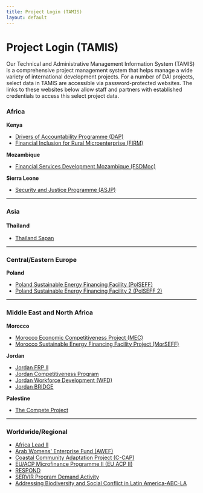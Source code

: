 ```yaml
---
title: Project Login (TAMIS)
layout: default
---
```


# Project Login (TAMIS)

Our Technical and Administrative Management Information System (TAMIS) is a comprehensive project management system that helps manage a wide variety of international development projects. For a number of DAI projects, select data in TAMIS are accessible via password-protected websites. The links to these websites below allow staff and partners with established credentials to access this select project data.

<div class="project-login">
	<h3>
		Africa</h3>
	<div class="region">
		<p><strong>Kenya</strong></p>
		<ul class="tamisLinks"><li>
				<a href="https://apps1.dai.com/projects/kenya/KenyaDAP.nsf?OpenDatabase&amp;LOGIN=1">Drivers of Accountability Programme (DAP)</a></li>
			<li>
				<a href="https://aberdare.dai.com/DAI/Kenya_FIRM.nsf?OpenDatabase&amp;LOGIN=1">Financial Inclusion for Rural Microenterprise (FIRM)</a></li>
		</ul><p><strong>Mozambique</strong></p>
		<ul class="tamisLinks"><li>
				<a href="https://kampfumo.dai.com/Projects/Mozambique/FSD/FSDMoz_TAMIS.nsf?OpenDatabase&amp;LOGIN=1">Financial Services Development Mozambique (FSDMoc)</a></li>
		</ul><p><strong>Sierra Leone</strong></p>
		<ul class="tamisLinks"><li>
				<a href="https://freetown.dai.com/DAI/SierraLeoneASJP_TAMIS.nsf?OpenDatabase&amp;LOGIN=1">Security and Justice Programme (ASJP)</a></li>
		</ul><hr style="border-bottom: 1px solid #CFD0D0; border-top:none;"></div>
	<h3>
		Asia</h3>
	<div class="region">
		<p><strong style="font-family: 'Proxima Nova Regular', 'Helvetica Neue', Arial, Helvetica, sans-serif; font-size: 15px; font-style: normal;">Thailand</strong></p>
		<ul class="tamisLinks"><li>
				<a href="https://lumpini.dai.com/DAI/ThaiCER.nsf">Thailand Sapan</a></li>
		</ul><hr style="border-bottom: 1px solid #CFD0D0; border-top:none;"></div>
	<h3>
		Central/Eastern Europe</h3>
	<div class="region">
		<p><strong>Poland</strong></p>
		<ul class="tamisLinks"><li>
				<a href="https://warsaw.dai.com/dai/PolandEBRD.nsf?OpenDatabase&amp;LOGIN=1">Poland Sustainable Energy Financing Facility (PolSEFF)</a></li>
			<li>
				<a href="https://warsaw.dai.com/DAI/PolandSEFF2.nsf/
">Poland Sustainable Energy Financing Facility 2 (PolSEFF 2)</a></li>
		</ul><hr style="border-bottom: 1px solid #CFD0D0; border-top:none;"></div>
	<h3>
		Middle East and North Africa</h3>
	<div class="region">
		<p><strong>Morocco</strong></p>
		<ul class="tamisLinks"><li>
				<a href="https://apps1.dai.com/Projects/Morocco/MEC_TAMIS.nsf?OpenDatabase&amp;LOGIN=1">Morocco Economic Competitiveness Project (MEC)</a></li>
			<li>
				<a href="https://apps1.dai.com/projects/morocco/MorSEFF.nsf/">Morocco Sustainable Energy Financing Facility Project (MorSEFF)</a></li>
		</ul><p><strong>Jordan</strong></p>
		<ul class="tamisLinks"><li>
				<a href="https://petra.dai.com/DAI/JordanFRP_TAMIS.nsf">Jordan FRP II</a></li>
			<li>
				<a href="https://naour.dai.com/dai/JordanComp_TAMIS.nsf/">Jordan Competitiveness Program</a></li>
			<li>
				<a href="https://apps1.dai.com/projects/Jordan/JWFD/JWFD_TAMIS.nsf">Jordan Workforce Development (WFD)</a></li>
			<li>
				<a href="https://petra.dai.com/Projects/Jordan/BRIDGE/JordanBRIDGE_TAMIS.nsf">Jordan BRIDGE</a></li>
		</ul><p><strong>Palestine</strong></p>
		<ul class="tamisLinks"><li>
				<a href="https://ramallah.dai.com/dai/palestinecompetitivenesstamis.nsf">The Compete Project</a></li>
		</ul><hr style="border-bottom: 1px solid #CFD0D0; border-top:none;"></div>
	<h3>
		Worldwide/Regional</h3>
	<div class="region">
		<ul class="tamisLinks"><li>
				<a href="https://apps1.dai.com/Projects/Africa/AfricaLeadII_TAMIS.nsf">Africa Lead II</a></li>
			<li>
				<a href="http://apps1.dai.com/projects/Egypt/AWEF/AWEFTAMIS_New.nsf">Arab Womens' Enterprise Fund (AWEF)</a></li>
			<li>
				<a href="https://suva.dai.com/dai/ccap_TAMIS.nsf">Coastal Community Adaptation Project (C-CAP)</a></li>
			<li>
				<a href="https://apps1.dai.com/Projects/Europe/EUACPTAMIS.nsf?OpenDatabase&amp;LOGIN=1">EU/ACP Microfinance Programme II (EU ACP II)</a></li>
			<li>
				<a href="https://apps1.dai.com/Projects/WorldWide/RESPOND_TAMIS.nsf/">RESPOND</a></li>
			<li>
				<a href="https://apps1.dai.com/Projects/WorldWide/SERVIR_TAMIS.nsf">SERVIR Program Demand Activity</a></li>
			<li>
				<a href="https://lima.dai.com/dai/ABCLACTamis.nsf">Addressing Biodiversity and Social Conflict in Latin America-ABC-LA</a></li>
		</ul></div>
</div>
